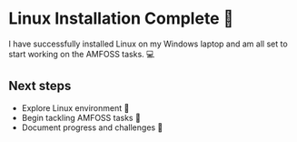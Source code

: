 # Linux Installation Complete 🎉

 I have successfully installed Linux on my Windows laptop and am all set to start working on the AMFOSS tasks. 💻

## Next steps
- Explore Linux environment 🐧  
- Begin tackling AMFOSS tasks 🚀  
- Document progress and challenges 📘
  


